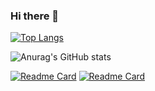 ### Hi there 👋
[![Top Langs](https://github-readme-stats.vercel.app/api/top-langs/?username=mirroris&layout=compact&theme=aura)](https://github.com/anuraghazra/github-readme-stats)

![Anurag's GitHub stats](https://github-readme-stats.vercel.app/api?username=mirroris&show_icons=true&theme=aura)

[![Readme Card](https://github-readme-stats.vercel.app/api/pin/?username=mirroris&repo=Alexandros&theme=aura)](https://github.com/mirroris/Alexandros)
[![Readme Card](https://github-readme-stats.vercel.app/api/pin/?username=mirroris&repo=Gopro&theme=aura)](https://github.com/mirroris/Gopro)
<!--
**mirroris/mirroris** is a ✨ _special_ ✨ repository because its `README.md` (this file) appears on your GitHub profile.

Here are some ideas to get you started:

- 🔭 I’m currently working on ... C compiler
- 🌱 I’m currently learning ... Language
- 👯 I’m looking to collaborate on ...
- 🤔 I’m looking for help with ... 
- 💬 Ask me about ...
- 📫 How to reach me: ...
- 😄 Pronouns: ...
- ⚡ Fun fact: ...
-->
